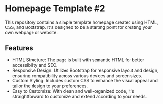 # Homepage Template #2
This repository contains a simple template homepage created using HTML, CSS, and Bootstrap. It's designed to be a starting point for creating your own webpage or website.

## Features
- HTML Structure: The page is built with semantic HTML for better accessibility and SEO.
- Responsive Design: Utilizes Bootstrap for responsive layout and design, ensuring compatibility across various devices and screen sizes.
- Custom Styling: Includes custom CSS to enhance the visual appeal and tailor the design to your preferences.
- Easy to Customize: With clean and well-organized code, it's straightforward to customize and extend according to your needs.

